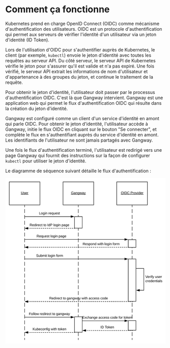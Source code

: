 # Comment ça fonctionne

Kubernetes prend en charge OpenID Connect (OIDC) comme mécanisme d'authentification des utilisateurs. OIDC est un
protocole d'authentification qui permet aux serveurs de vérifier l'identité d'un utilisateur via un jeton d'identité (ID Token).

Lors de l'utilisation d'OIDC pour s'authentifier auprès de Kubernetes, le client (par exemple, `kubectl`) envoie le jeton d'identité
avec toutes les requêtes au serveur API. Du côté serveur, le serveur API de Kubernetes vérifie le
jeton pour s'assurer qu'il est valide et n'a pas expiré. Une fois vérifié, le serveur API extrait les informations de nom d'utilisateur et d'appartenance à des groupes du jeton, et continue le traitement de la requête.

Pour obtenir le jeton d'identité, l'utilisateur doit passer par le processus d'authentification OIDC. C'est là
que Gangway intervient. Gangway est une application web qui permet le flux d'authentification OIDC qui
résulte dans la création du jeton d'identité.

Gangway est configuré comme un client d'un service d'identité en amont qui parle OIDC. Pour obtenir le jeton
d'identité, l'utilisateur accède à Gangway, initie le flux OIDC en cliquant sur le bouton "Se connecter", et
complète le flux en s'authentifiant auprès du service d'identité en amont. Les identifiants de l'utilisateur ne sont
jamais partagés avec Gangway.

Une fois le flux d'authentification terminé, l'utilisateur est redirigé vers une page Gangway qui fournit
des instructions sur la façon de configurer `kubectl` pour utiliser le jeton d'identité.

Le diagramme de séquence suivant détaille le flux d'authentification :


![gangway](images/gangway-sequence-diagram.png)